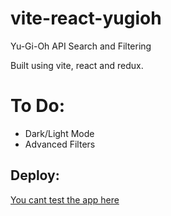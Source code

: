 # vite-react-yugioh
Yu-Gi-Oh API Search and Filtering

Built using vite, react and redux.

# To Do:
- Dark/Light Mode
- Advanced Filters

## Deploy:
[You cant test the app here](https://francobenjaminformigo.github.io/vite-react-yugioh/)
